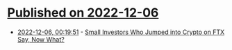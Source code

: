 # [Published on 2022-12-06](index.md)

* [2022-12-06, 00:19:51](https://news.ycombinator.com/item?id=33874015) - [Small Investors Who Jumped into Crypto on FTX Say, Now What?](https://www.nytimes.com/2022/12/05/business/cryptocurrency-investors-ftx-blockfi.html)
